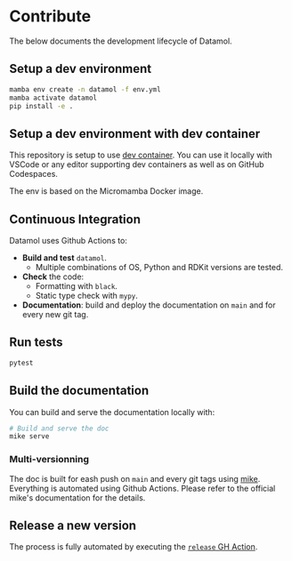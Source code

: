 # Contribute

The below documents the development lifecycle of Datamol.

## Setup a dev environment

```bash
mamba env create -n datamol -f env.yml
mamba activate datamol
pip install -e .
```

## Setup a dev environment with dev container

This repository is setup to use [dev container](https://docs.github.com/en/codespaces/setting-up-your-project-for-codespaces/introduction-to-dev-containers). You can use it locally with VSCode or any editor supporting dev containers as well as on GitHub Codespaces.

The env is based on the Micromamba Docker image.

## Continuous Integration

Datamol uses Github Actions to:

- **Build and test** `datamol`.
  - Multiple combinations of OS, Python and RDKit versions are tested.
- **Check** the code:
  - Formatting with `black`.
  - Static type check with `mypy`.
- **Documentation**: build and deploy the documentation on `main` and for every new git tag.

## Run tests

```bash
pytest
```

## Build the documentation

You can build and serve the documentation locally with:

```bash
# Build and serve the doc
mike serve
```

### Multi-versionning

The doc is built for eash push on `main` and every git tags using [mike](https://github.com/jimporter/mike). Everything is automated using Github Actions. Please refer to the official mike's documentation for the details.

## Release a new version

The process is fully automated by executing the [`release` GH Action](https://github.com/datamol-io/datamol/actions/workflows/release.yml).
